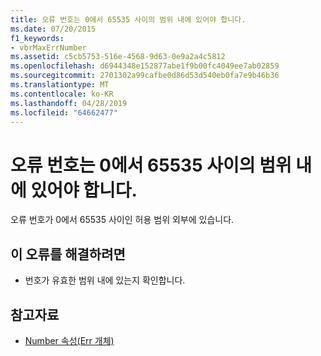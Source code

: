 ```yaml
---
title: 오류 번호는 0에서 65535 사이의 범위 내에 있어야 합니다.
ms.date: 07/20/2015
f1_keywords:
- vbrMaxErrNumber
ms.assetid: c5cb5753-516e-4568-9d63-0e9a2a4c5812
ms.openlocfilehash: d6944348e152877abe1f9b00fc4049ee7ab02859
ms.sourcegitcommit: 2701302a99cafbe0d86d53d540eb0fa7e9b46b36
ms.translationtype: MT
ms.contentlocale: ko-KR
ms.lasthandoff: 04/28/2019
ms.locfileid: "64662477"
---
```

# <a name="error-number-must-be-within-the-range-0-and-65535"></a>오류 번호는 0에서 65535 사이의 범위 내에 있어야 합니다.
오류 번호가 0에서 65535 사이인 허용 범위 외부에 있습니다.  
  
## <a name="to-correct-this-error"></a>이 오류를 해결하려면  
  
- 번호가 유효한 범위 내에 있는지 확인합니다.  
  
## <a name="see-also"></a>참고자료

- [Number 속성(Err 개체)](xref:Microsoft.VisualBasic.ErrObject.Number%2A)
